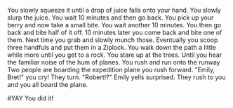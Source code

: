 You slowly squeeze it until a drop of juice falls onto your hand. You slowly slurp the juice. You wait 10 minutes and then go back. You pick up your berry and now take a small bite. You wait another 10 minutes. You then go back and bite half of it off. 10 minutes later you come back and bite one of them. Next time you grab and slowly munch those. Eventually you scoop three handfuls and put them in a Ziplock. You walk down the path a little while more until you get to a rock. You stare up at the trees. Until you hear the familiar noise of the hum of planes. You rush and run onto the runway Two people are boarding the expedition plane you rush forward. "Emily, Bret!" you cry! They turn. "Robert!?" Emily yells surprised. They rush to you and you all board the plane.

#YAY
You did it!  
